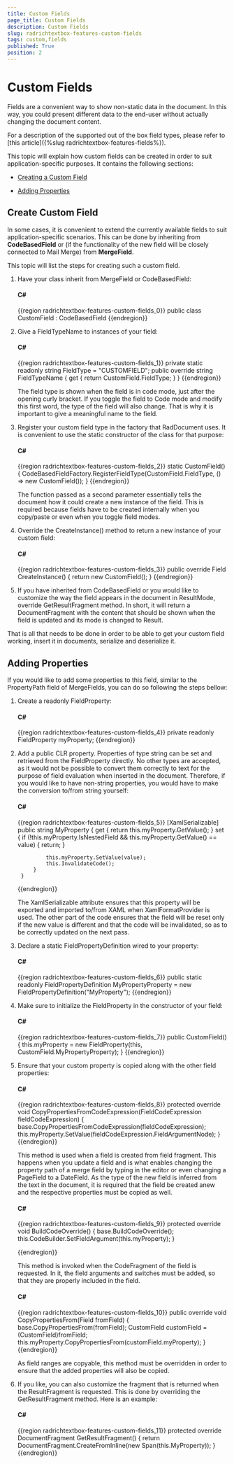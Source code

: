```yaml
---
title: Custom Fields
page_title: Custom Fields
description: Custom Fields
slug: radrichtextbox-features-custom-fields
tags: custom,fields
published: True
position: 2
---
```


# Custom Fields



Fields are a convenient way to show non-static data in the document. In this way, you could present different data to the end-user without actually changing the document content.
      

For a description of the supported out of the box field types, please refer to [this article]({%slug radrichtextbox-features-fields%}).
      

This topic will explain how custom fields can be created in order to suit application-specific purposes. It contains the following sections:

* [Creating a Custom Field](#create-custom-field)

* [Adding Properties](#adding-properties)

## Create Custom Field

In some cases, it is convenient to extend the currently available fields to suit application-specific scenarios. This can be done by inheriting from __CodeBasedField__ or (if the functionality of the new field will be closely connected to Mail Merge) from __MergeField__.
        

This topic will list the steps for creating such a custom field.

1. Have your class inherit from MergeField or CodeBasedField:

	#### __C#__
	
	{{region radrichtextbox-features-custom-fields_0}}
		    public class CustomField : CodeBasedField
	{{endregion}}


1. Give a FieldTypeName to instances of your field:

	#### __C#__
	{{region radrichtextbox-features-custom-fields_1}}
	    private static readonly string FieldType = "CUSTOMFIELD";
	    public override string FieldTypeName
	    {
	        get
	        {
	            return CustomField.FieldType;
	        }
	    }
	{{endregion}}

    The field type is shown when the field is in code mode, just after the opening curly bracket. If you toggle the field to Code mode and modify this first word, the type of the field will also change. That is why it is important to give a meaningful name to the field.

1. Register your custom field type in the factory that RadDocument uses. It is convenient to use the static constructor of the class for that purpose:

	#### __C#__
	
	{{region radrichtextbox-features-custom-fields_2}}
	    static CustomField()
	    {
	        CodeBasedFieldFactory.RegisterFieldType(CustomField.FieldType, () => new CustomField());
	    }
	{{endregion}}
	
	The function passed as a second parameter essentially tells the document how it could create a new instance of the field. This is required because fields have to be created internally when you copy/paste or even when you toggle field modes.

1. Override the CreateInstance() method to return a new instance of your custom field:
	
	#### __C#__
	
	{{region radrichtextbox-features-custom-fields_3}}
	    public override Field CreateInstance()
	    {
	        return new CustomField();
	    }
	{{endregion}}


1. If you have inherited from CodeBasedField or you would like to customize the way the field appears in the document in ResultMode, override GetResultFragment method. In short, it will return a DocumentFragment with the content that should be shown when the field is updated and its mode is changed to Result.


That is all that needs to be done in order to be able to get your custom field working, insert it in documents, serialize and deserialize it.

## Adding Properties

If you would like to add some properties to this field, similar to the PropertyPath field of MergeFields, you can do so following the steps bellow:

1. Create a readonly FieldProperty:

	#### __C#__
	
	{{region radrichtextbox-features-custom-fields_4}}
	    private readonly FieldProperty myProperty;
	{{endregion}}

1. Add a public CLR property. Properties of type string can be set and retrieved from the FieldProperty directly. No other types are accepted, as it would not be possible to convert them correctly to text for the purpose of field evaluation when inserted in the document. Therefore, if you would like to have non-string properties, you would have to make the conversion to/from string yourself:

	#### __C#__
	
	{{region radrichtextbox-features-custom-fields_5}}
	    [XamlSerializable]
	    public string MyProperty
	    {
	        get
	        {
	            return this.myProperty.GetValue();
	        }
	        set
	        {
	            if (!this.myProperty.IsNestedField && this.myProperty.GetValue() == value)
	            {
	                return;
	            }
	
	            this.myProperty.SetValue(value);
	            this.InvalidateCode();
	        }
	    }
	{{endregion}}
	
	The XamlSerializable attribute ensures that this property will be exported and imported to/from XAML when XamlFormatProvider is used. The other part of the code ensures that the field will be reset only if the new value is different and that the code will be invalidated, so as to be correctly updated on the next pass.

1. Declare a static FieldPropertyDefinition wired to your property:

	#### __C#__
	
	{{region radrichtextbox-features-custom-fields_6}}
	    public static readonly FieldPropertyDefinition MyPropertyProperty = new FieldPropertyDefinition("MyProperty");
	{{endregion}}


1. Make sure to initialize the FieldProperty in the constructor of your field:
	
	#### __C#__
	
	{{region radrichtextbox-features-custom-fields_7}}
	    public CustomField()
	    {
	        this.myProperty = new FieldProperty(this, CustomField.MyPropertyProperty);
	    }
	{{endregion}}


1. Ensure that your custom property is copied along with the other field properties:

	#### __C#__
	
	{{region radrichtextbox-features-custom-fields_8}}
	    protected override void CopyPropertiesFromCodeExpression(FieldCodeExpression fieldCodeExpression)
	    {
	        base.CopyPropertiesFromCodeExpression(fieldCodeExpression);
	        this.myProperty.SetValue(fieldCodeExpression.FieldArgumentNode);
	    }
	{{endregion}}
	
	This method is used when a field is created from field fragment.  This happens when you update a field and is what enables changing the property path of a merge field by typing in the editor or even changing a PageField to a DateField. As the type of the new field is inferred from the text in the document, it is required that the field be created anew and the respective properties must be copied as well.

	#### __C#__
	
	{{region radrichtextbox-features-custom-fields_9}}
	    protected override void BuildCodeOverride()
	    {
	        base.BuildCodeOverride();
	        this.CodeBuilder.SetFieldArgument(this.myProperty);
	    }
	
	{{endregion}}
	
	This method is invoked when the CodeFragment of the field is requested. In it, the field arguments and switches must be added, so that they are properly included in the field.
	
	#### __C#__
	
	{{region radrichtextbox-features-custom-fields_10}}
		        public override void CopyPropertiesFrom(Field fromField)
		        {
		            base.CopyPropertiesFrom(fromField);
		            CustomField customField = (CustomField)fromField;
		            this.myProperty.CopyPropertiesFrom(customField.myProperty);
		        }
		{{endregion}}
	
	As field ranges are copyable, this method must be overridden in order to ensure that the added properties will also be copied.

1. If you like, you can also customize the fragment that is returned when the ResultFragment is requested. This is done by overriding the GetResultFragment method. Here is an example:

	#### __C#__
	
	{{region radrichtextbox-features-custom-fields_11}}
	    protected override DocumentFragment GetResultFragment()
	    {
	        return DocumentFragment.CreateFromInline(new Span(this.MyProperty));
	    }
	{{endregion}}


